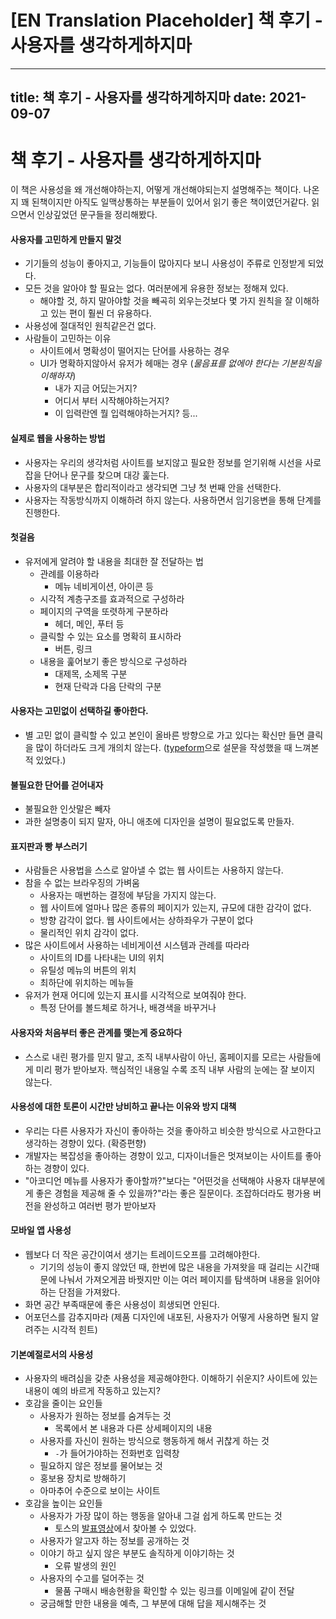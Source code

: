 # [EN Translation Placeholder] 책 후기 - 사용자를 생각하게하지마

---
title: 책 후기 - 사용자를 생각하게하지마
date: 2021-09-07
---
# 책 후기 - 사용자를 생각하게하지마
이 책은 사용성을 왜 개선해야하는지, 어떻게 개선해야되는지 설명해주는 책이다. 나온지 꽤 된책이지만 아직도 일맥상통하는 부분들이 있어서 읽기 좋은 책이였던거같다. 읽으면서 인상깊었던 문구들을 정리해봤다.

#### 사용자를 고민하게 만들지 말것
- 기기들의 성능이 좋아지고, 기능들이 많아지다 보니 사용성이 주류로 인정받게 되었다.
- 모든 것을 알아야 할 필요는 없다. 여러분에게 유용한 정보는 정해져 있다.
  - 해야할 것, 하지 말아야할 것을 빼곡히 외우는것보다 몇 가지 원칙을 잘 이해하고 있는 편이 훨씬 더 유용하다.
- 사용성에 절대적인 원칙같은건 없다.
- 사람들이 고민하는 이유
  - 사이트에서 명확성이 떨어지는 단어를 사용하는 경우
  - UI가 명확하지않아서 유저가 헤매는 경우 (*물음표를 없에야 한다는 기본원칙을 이해하자*)
    - 내가 지금 어딨는거지?
    - 어디서 부터 시작해야하는거지?
    - 이 입력란엔 뭘 입력해야하는거지? 등...

#### 실제로 웹을 사용하는 방법
- 사용자는 우리의 생각처럼 사이트를 보지않고 필요한 정보를 얻기위해 시선을 사로 잡을 단어나 문구를 찾으며 대강 훑는다.
- 사용자의 대부분은 합리적이라고 생각되면 그냥 첫 번째 안을 선택한다.
- 사용자는 작동방식까지 이해하려 하지 않는다. 사용하면서 임기응변을 통해 단계를 진행한다.

#### 첫걸음
- 유저에게 알려야 할 내용을 최대한 잘 전달하는 법
  - 관례를 이용하라
    - 메뉴 네비게이션, 아이콘 등
  - 시각적 계층구조를 효과적으로 구성하라
  - 페이지의 구역을 또렷하게 구분하라
    - 헤더, 메인, 푸터 등
  - 클릭할 수 있는 요소를 명확히 표시하라
    - 버튼, 링크
  - 내용을 훑어보기 좋은 방식으로 구성하라
    - 대제목, 소제목 구분
    - 현재 단락과 다음 단락의 구분

#### 사용자는 고민없이 선택하길 좋아한다.
- 별 고민 없이 클릭할 수 있고 본인이 올바른 방향으로 가고 있다는 확신만 들면 클릭을 많이 하더라도 크게 개의치 않는다. ([typeform](https://try.typeform.com/)으로 설문을 작성했을 때 느껴본적 있었다.)

#### 불필요한 단어를 걷어내자
- 불필요한 인삿말은 빼자
- 과한 설명충이 되지 말자, 아니 애초에 디자인을 설명이 필요없도록 만들자.

#### 표지판과 빵 부스러기
- 사람들은 사용법을 스스로 알아낼 수 없는 웹 사이트는 사용하지 않는다.
- 참을 수 없는 브라우징의 가벼움
  - 사용자는 매번하는 결정에 부담을 가지지 않는다.
  - 웹 사이트에 얼마나 많은 종류의 페이지가 있는지, 규모에 대한 감각이 없다.
  - 방향 감각이 없다. 웹 사이트에서는 상하좌우가 구분이 없다
  - 물리적인 위치 감각이 없다.
- 많은 사이트에서 사용하는 네비게이션 시스템과 관례를 따라라
  - 사이트의 ID를 나타내는 UI의 위치
  - 유틸성 메뉴의 버튼의 위치
  - 최하단에 위치하는 메뉴들
- 유저가 현재 어디에 있는지 표시를 시각적으로 보여줘야 한다.
  - 특정 단어를 볼드체로 하거나, 배경색을 바꾸거나

#### 사용자와 처음부터 좋은 관계를 맺는게 중요하다
- 스스로 내린 평가를 믿지 말고, 조직 내부사람이 아닌, 홈페이지를 모르는 사람들에게 미리 평가 받아보자. 핵심적인 내용일 수록 조직 내부 사람의 눈에는 잘 보이지 않는다.

#### 사용성에 대한 토론이 시간만 낭비하고 끝나는 이유와 방지 대책
- 우리는 다른 사용자가 자신이 좋아하는 것을 좋아하고 비슷한 방식으로 사고한다고 생각하는 경향이 있다. (확증편향)
- 개발자는 복잡성을 좋아하는 경향이 있고, 디자이너들은 멋져보이는 사이트를 좋아하는 경향이 있다.
- "아코디언 메뉴를 사용자가 좋아할까?"보다는 "어떤것을 선택해야 사용자 대부분에게 좋은 경험을 제공해 줄 수 있을까?"라는 좋은 질문이다. 조잡하더라도 평가용 버전을 완성하고 여러번 평가 받아보자

#### 모바일 앱 사용성
- 웹보다 더 작은 공간이여서 생기는 트레이드오프를 고려해야한다.
  - 기기의 성능이 좋지 않았던 때, 한번에 많은 내용을 가져왓을 때 걸리는 시간때문에 나눠서 가져오게끔 바꿧지만 이는 여러 페이지를 탐색하며 내용을 읽어야하는 단점을 가져왔다.
- 화면 공간 부족때문에 좋은 사용성이 희생되면 안된다.
- 어포던스를 감추지마라 (제품 디자인에 내포된, 사용자가 어떻게 사용하면 될지 알려주는 시각적 힌트)

#### 기본예절로서의  사용성
- 사용자의 배려심을 갖춘 사용성을 제공해야한다. 이해하기 쉬운지? 사이트에 있는 내용이 예의 바르게 작동하고 있는지?
- 호감을 줄이는 요인들
  - 사용자가 원하는 정보를 숨겨두는 것
    - 목록에서 본 내용과 다른 상세페이지의 내용
  - 사용자를 자신이 원하는 방식으로 행동하게 해서 귀찮게 하는 것
    - `-`가 들어가야하는 전화번호 입력창
  - 필요하지 않은 정보를 물어보는 것
  - 홍보용 장치로 방해하기
  - 아마추어 수준으로 보이는 사이트
- 호감을 높이는 요인들
  - 사용자가 가장 많이 하는 행동을 알아내 그걸 쉽게 하도록 만드는 것
    - 토스의 [발표영상](https://www.youtube.com/watch?v=26E24mAoJ3c)에서 찾아볼 수 있었다.
  - 사용자가 알고자 하는 정보를 공개하는 것
  - 이야기 하고 싶지 않은 부분도 솔직하게 이야기하는 것
    - 오류 발생의 원인
  - 사용자의 수고를 덜어주는 것
    - 물품 구매시 배송현황을 확인할 수 있는 링크를 이메일에 같이 전달
  - 궁금해할 만한 내용을 예측, 그 부분에 대해 답을 제시해주는 것
